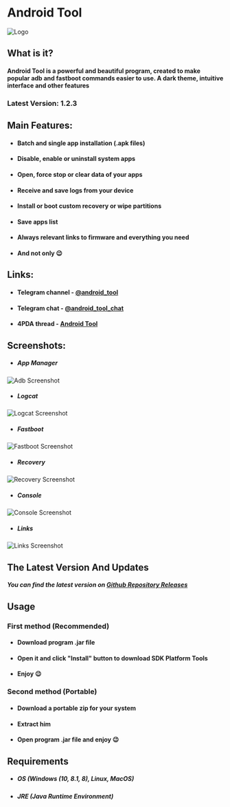 # Android Tool

  ![Logo](https://i.imgur.com/39WxvOV.png)
  
  ## What is it?

  #### Android Tool is a powerful and beautiful program, created to make popular adb and fastboot commands easier to use. A dark theme, intuitive interface and other features
  ### Latest Version: **1.2.3**
  ## Main Features:
  * #### Batch and single app installation (.apk files)
  * #### Disable, enable or uninstall system apps
  * #### Open, force stop or clear data of your apps
  * #### Receive and save logs from your device
  * #### Install or boot custom recovery or wipe partitions
  * #### Save apps list
  * #### Always relevant links to firmware and everything you need
  * #### And not only 😉
  
  ## Links:
  * #### Telegram channel - [@android_tooI](https://t.me/android_tooI)
  * #### Telegram chat - [@android_tooI_chat](https://t.me/android_tooI_chat)
  * #### 4PDA thread - [Android Tool](https://4pda.ru/forum/index.php?showtopic=1000362)

  ## Screenshots:
  * ##### App Manager 
  ![Adb Screenshot](https://i.imgur.com/NRrZ5oY.png)
  * ##### Logcat
  ![Logcat Screenshot](https://i.imgur.com/Lw8tmvf.png)
  * ##### Fastboot 
  ![Fastboot Screenshot](https://i.imgur.com/j4RAqKL.png)
  * ##### Recovery
  ![Recovery Screenshot](https://i.imgur.com/GSBSGcJ.png)
  * ##### Console
  ![Console Screenshot](https://i.imgur.com/8xlIacy.png)
  * ##### Links
  ![Links Screenshot](https://i.imgur.com/gZQgPdL.png)

  ## The Latest Version And Updates
  ##### You can find the latest version on [Github Repository Releases](https://github.com/fast-geek/Android-Tool/releases)

  ## Usage
  ### First method (Recommended)
  * #### Download program .jar file
  * #### Open it and click "Install" button to download SDK Platform Tools
  * #### Enjoy 😉
  ### Second method (Portable)
  * #### Download a portable zip for your system
  * #### Extract him
  * #### Open program .jar file and enjoy 😉 

  ## Requirements

  * ##### OS (Windows (10, 8.1, 8), Linux, MacOS)
  * ##### JRE (Java Runtime Environment)
